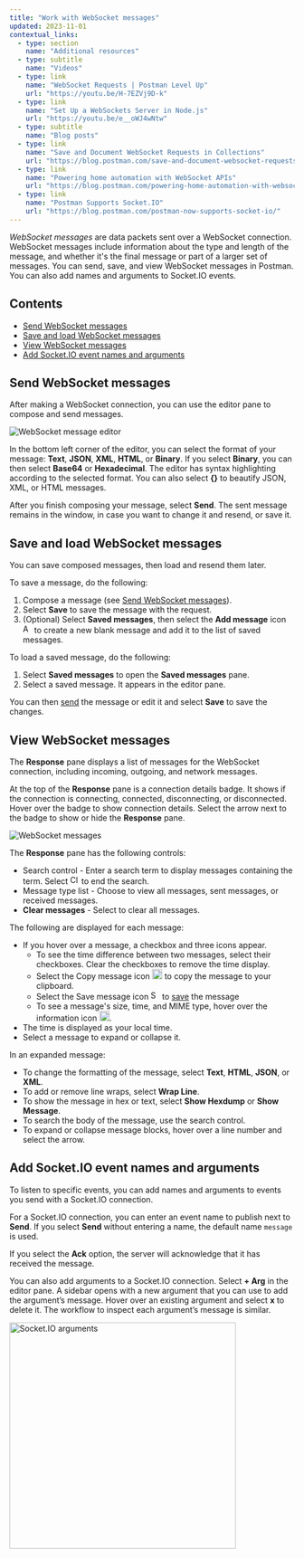 ```yaml
---
title: "Work with WebSocket messages"
updated: 2023-11-01
contextual_links:
  - type: section
    name: "Additional resources"
  - type: subtitle
    name: "Videos"
  - type: link
    name: "WebSocket Requests | Postman Level Up"
    url: "https://youtu.be/H-7EZVj9D-k"
  - type: link
    name: "Set Up a WebSockets Server in Node.js"
    url: "https://youtu.be/e__oWJ4wNtw"
  - type: subtitle
    name: "Blog posts"
  - type: link
    name: "Save and Document WebSocket Requests in Collections"
    url: "https://blog.postman.com/save-and-document-websocket-requests-in-collections/"
  - type: link
    name: "Powering home automation with WebSocket APIs"
    url: "https://blog.postman.com/powering-home-automation-with-websocket-apis/"
  - type: link
    name: "Postman Supports Socket.IO"
    url: "https://blog.postman.com/postman-now-supports-socket-io/"
---
```


_WebSocket messages_ are data packets sent over a WebSocket connection. WebSocket messages include information about the type and length of the message, and whether it's the final message or part of a larger set of messages. You can send, save, and view WebSocket messages in Postman. You can also add names and arguments to Socket.IO events.

## Contents

* [Send WebSocket messages](#send-websocket-messages)
* [Save and load WebSocket messages](#save-and-load-websocket-messages)
* [View WebSocket messages](#view-websocket-messages)
* [Add Socket.IO event names and arguments](#add-socketio-event-names-and-arguments)

## Send WebSocket messages

After making a WebSocket connection, you can use the editor pane to compose and send messages.

![WebSocket message editor](https://assets.postman.com/postman-docs/websocket-message-editor.jpg)

In the bottom left corner of the editor, you can select the format of your message: **Text**, **JSON**, **XML**, **HTML**, or **Binary**. If you select **Binary**, you can then select **Base64** or **Hexadecimal**. The editor has syntax highlighting according to the selected format. You can also select **{}** to beautify JSON, XML, or HTML messages.

After you finish composing your message, select **Send**. The sent message remains in the window, in case you want to change it and resend, or save it.

## Save and load WebSocket messages

You can save composed messages, then load and resend them later.

To save a message, do the following:

1. Compose a message (see [Send WebSocket messages](#send-websocket-messages)).
1. Select **Save** to save the message with the request.
1. (Optional) Select  **Saved messages**, then select the **Add message** icon <img alt="Add message icon" src="https://assets.postman.com/postman-docs/v10/icon-pin-collection-v10.14.0.jpg#icon" width="16px"> to create a new blank message and add it to the list of saved messages.

To load a saved message, do the following:

1. Select **Saved messages** to open the **Saved messages** pane.
1. Select a saved message. It appears in the editor pane.

You can then [send](#send-websocket-messages) the message or edit it and select **Save** to save the changes.

## View WebSocket messages

The **Response** pane displays a list of messages for the WebSocket connection, including incoming, outgoing, and network messages.

At the top of the **Response** pane is a connection details badge. It shows if the connection is connecting, connected, disconnecting, or disconnected. Hover over the badge to show connection details. Select the arrow next to the badge to show or hide the **Response** pane.

![WebSocket messages](https://assets.postman.com/postman-docs/websocket-messages.jpg)

The **Response** pane has the following controls:

* Search control - Enter a search term to display messages containing the term. Select <img alt="Close icon" src="https://assets.postman.com/postman-docs/icon-close.jpg#icon" width="16px"> to end the search.
* Message type list - Choose to view all messages, sent messages, or received messages.
* **Clear messages** - Select to clear all messages.

The following are displayed for each message:

* If you hover over a message, a checkbox and three icons appear.
    * To see the time difference between two messages, select their checkboxes. Clear the checkboxes to remove the time display.
    * Select the Copy message icon <img alt="Copy message icon" src="https://assets.postman.com/postman-docs/icons/websocket-copy-icon-v10-19.jpg#icon" width="18px"> to copy the message to your clipboard.
    * Select the Save message icon <img alt="Save message icon" src="https://assets.postman.com/postman-docs/icons/websocket-save-icon-v10-19.jpg#icon" width="16px"> to [save](#save-and-load-websocket-messages) the message
    * To see a message's size, time, and MIME type, hover over the information icon <img alt="Information icon" src="https://assets.postman.com/postman-docs/icons/websocket-info-icon-v10-19.jpg#icon" width="18px">.
* The time is displayed as your local time.
* Select a message to expand or collapse it.

In an expanded message:

* To change the formatting of the message, select **Text**, **HTML**, **JSON**, or **XML**.
* To add or remove line wraps, select **Wrap Line**.
* To show the message in hex or text, select **Show Hexdump** or **Show Message**.
* To search the body of the message, use the search control.
* To expand or collapse message blocks, hover over a line number and select the arrow.

## Add Socket.IO event names and arguments

To listen to specific events, you can add names and arguments to events you send with a Socket.IO connection.

For a Socket.IO connection, you can enter an event name to publish next to **Send**. If you select **Send** without entering a name, the default name `message` is used.

If you select the **Ack** option, the server will acknowledge that it has received the message.

You can also add arguments to a Socket.IO connection. Select **+ Arg** in the editor pane. A sidebar opens with a new argument that you can use to add the argument’s message. Hover over an existing argument and select **x** to delete it. The workflow to inspect each argument’s message is similar.

<img src="https://assets.postman.com/postman-docs/socketio-second-arg.jpg" alt="Socket.IO arguments" width="400px">
